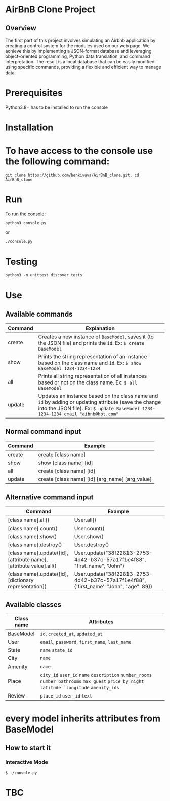# AirBnB Clone Project

## Overview

The first part of this project involves simulating an Airbnb application by creating a control system for the modules used on our web page. We achieve this by implementing a JSON-format database and leveraging object-oriented programming, Python data translation, and command interpretation. The result is a local database that can be easily modified using specific commands, providing a flexible and efficient way to manage data.

# Prerequisites 
Python3.8+ has to be installed to run the console

# Installation
# To have access to the console use the following command:
```
git clone https://github.com/benkivuva/AirBnB_clone.git; cd AirBnB_clone
```

# Run
To run the console:
```
python3 console.py
```
or
```
./console.py
```

# Testing 
```
python3 -m unittest discover tests
```

# Use
## Available commands
|Command| Explanation |
|--|--|
| create | Creates a new instance of `BaseModel`, saves it (to the JSON file) and prints the `id`. Ex: `$ create BaseModel`  |
| show | Prints the string representation of an instance based on the class name and `id`. Ex: `$ show BaseModel 1234-1234-1234` |
| all | Prints all string representation of all instances based or not on the class name. Ex: `$ all BaseModel` |
| update | Updates an instance based on the class name and `id` by adding or updating attribute (save the change into the JSON file). Ex: `$ update BaseModel 1234-1234-1234 email "aibnb@hbt.com"` |

## Normal command input
|Command| Example|
|--|--|
|create| create [class name] |
|show| show [class name] [id] |
|all| create [class name] [id]|
|update| create [class name] [id] [arg_name] [arg_value]|

## Alternative command input
|Command| Example|
|--|--|
|[class name].all()| User.all() |
|[class name].count()| User.count() |
|[class name].show()| User.show() |
|[class name].destroy()| User.destroy() |
|[class name].update([id], [attribute name], [attribute value].all()| User.update("38f22813-2753-4d42-b37c-57a17f1e4f88", "first_name", "John") |
|(class name).update([id], [dictionary representation])| User.update("38f22813-2753-4d42-b37c-57a17f1e4f88", {'first_name': "John", "age": 89}) |

## Available classes
|Class name| Attributes|
|--|--|
| BaseModel | `id`, `created_at`, `updated_at`  |
| User| `email`, `password`, `first_name`, `last_name` |
| State| `name` `state_id`|
| City| `name`  |
| Amenity | `name` |
| Place | `city_id` `user_id` `name` `description` `number_rooms` `number_bathrooms` `max_guest` `price_by_night` `latitude``longitude` `amenity_ids` |
| Review| `place_id` `user_id` `text` |

# every model inherits attributes from BaseModel

## How to start it

### Interactive Mode
```
$ ./console.py
```

# TBC 
